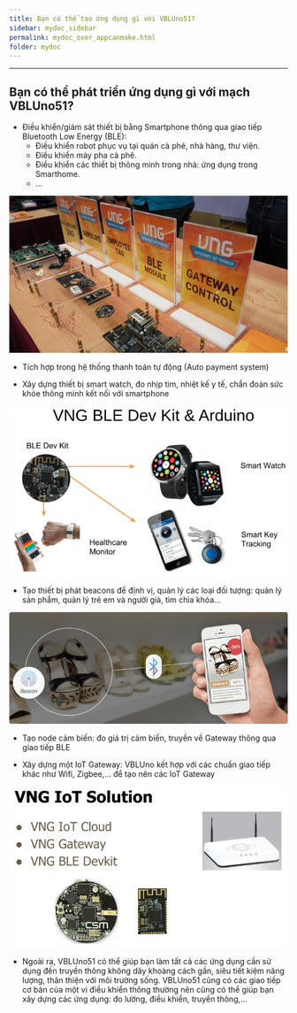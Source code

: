 ```yaml
---
title: Bạn có thể tạo ứng dụng gì với VBLUno51?
sidebar: mydoc_sidebar
permalink: mydoc_over_appcanmake.html
folder: mydoc
---
```


***
## Bạn có thể phát triển ứng dụng gì với mạch VBLUno51?


* Điều khiển/giám sát thiết bị bằng Smartphone thông qua giao tiếp Bluetooth Low Energy (BLE): 
    * Điều khiển robot phục vụ tại quán cà phê, nhà hàng, thư viện.
    * Điều khiển máy pha cà phê.
    * Điều khiển các thiết bị thông minh trong nhà: ứng dụng trong Smarthome.
    * ...

![alt text](images/Mot_so_san_pham_iot.jpg  "Mot so san pham bo mach cua VNG IoT Lab")

* Tích hợp trong hệ thống thanh toán tự động (Auto payment system) 

* Xây dựng thiết bị smart watch, đo nhịp tim, nhiệt kế y tế, chẩn đoán sức khỏe thông minh kết nối với smartphone

![alt text](images/VNG_BLE_Dev_kit.png  "BLE Applications")

* Tạo thiết bị phát beacons để định vị, quản lý các loại đối tượng: quản lý sản phẩm, quản lý trẻ em và người già, tìm chìa khóa...

![alt text](images/beacon.png  "Beacon applications")

* Tạo node cảm biến: đo giá trị cảm biến, truyền về Gateway thông qua giao tiếp BLE

* Xây dựng một IoT Gateway: VBLUno kết hợp với các chuẩn giao tiếp khác như Wifi, Zigbee,... để tạo nên các IoT Gateway

![alt text](images/VNG_IoT_Solution.png  "VNG IoT Solution")

* Ngoài ra, VBLUno51 có thể giúp bạn làm tất cả các ứng dụng cần sử dụng đến truyền thông không dây khoảng cách gần, siêu tiết kiệm năng lượng, thân thiện với môi trường sống. VBLUno51 cũng có các giao tiếp cơ bản của một vi điều khiển thông thường nên cũng có thể giúp bạn xây dựng các ứng dụng: đo lường, điều khiển, truyền thông,...
